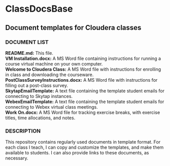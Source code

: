 # ClassDocsBase
## Document templates for Cloudera classes

### DOCUMENT LIST
<b>README.md:</b> This file.<br/>
<b>VM Installation.docx:</b> A MS Word file containing instructions for running a course virtual machine on your own computer.<br/>
<b>Welcome to Cloudera Class:</b> A MS Word file with instructions for enrolling in class and downloading the courseware.<br/>
<b>PostClassSurveyInstructions.docx:</b> A MS Word file with instructions for filling out a post-class survey.<br/>
<b>SkytapEmailTemplate:</b> A text file containing the template student emails for connecting to Skytap instances.<br/>
<b>WebexEmailTemplate:</b> A text file containing the template student emails for connecting to Webex virtual class meetings.<br/>
<b>Work On.docx:</b> A MS Word file for tracking exercise breaks, with exercise titles, time allocations, and notes.<br/>

### DESCRIPTION
This repository contains regularly used documents in template format.
For each class I teach, I can copy and customize the templates, and make them available to students.
I can also provide links to these documents, as necessary.
